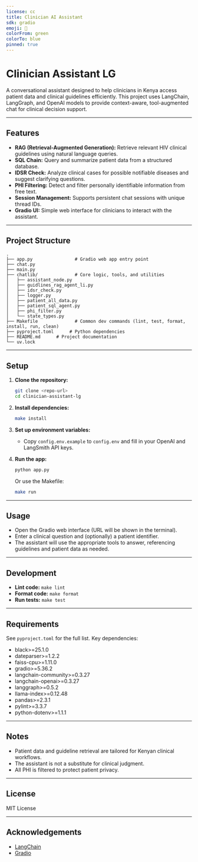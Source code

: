 ```yaml
---
license: cc
title: Clinician AI Assistant
sdk: gradio
emoji: 🏃
colorFrom: green
colorTo: blue
pinned: true
---
```


# Clinician Assistant LG

A conversational assistant designed to help clinicians in Kenya access patient data and clinical guidelines efficiently. This project uses LangChain, LangGraph, and OpenAI models to provide context-aware, tool-augmented chat for clinical decision support.

---

## Features

- **RAG (Retrieval-Augmented Generation):** Retrieve relevant HIV clinical guidelines using natural language queries.
- **SQL Chain:** Query and summarize patient data from a structured database.
- **IDSR Check:** Analyze clinical cases for possible notifiable diseases and suggest clarifying questions.
- **PHI Filtering:** Detect and filter personally identifiable information from free text.
- **Session Management:** Supports persistent chat sessions with unique thread IDs.
- **Gradio UI:** Simple web interface for clinicians to interact with the assistant.

---

## Project Structure

```
.
├── app.py                # Gradio web app entry point
├── chat.py
├── main.py
├── chatlib/              # Core logic, tools, and utilities
│   ├── assistant_node.py
│   ├── guidlines_rag_agent_li.py
│   ├── idsr_check.py
│   ├── logger.py
│   ├── patient_all_data.py
│   ├── patient_sql_agent.py
│   ├── phi_filter.py
│   └── state_types.py
├── Makefile              # Common dev commands (lint, test, format, install, run, clean)
├── pyproject.toml      # Python dependencies
├── README.md      # Project documentation
└── uv.lock             
```

---

## Setup

1. **Clone the repository:**
   ```sh
   git clone <repo-url>
   cd clinician-assistant-lg
   ```

2. **Install dependencies:**
   ```sh
   make install
   ```

3. **Set up environment variables:**
   - Copy `config.env.example` to `config.env` and fill in your OpenAI and LangSmith API keys.

4. **Run the app:**
   ```sh
   python app.py
   ```
   Or use the Makefile:
   ```sh
   make run
   ```

---

## Usage

- Open the Gradio web interface (URL will be shown in the terminal).
- Enter a clinical question and (optionally) a patient identifier.
- The assistant will use the appropriate tools to answer, referencing guidelines and patient data as needed.

---

## Development

- **Lint code:** `make lint`
- **Format code:** `make format`
- **Run tests:** `make test`

---

## Requirements

See `pyproject.toml` for the full list. Key dependencies:
   - black>=25.1.0
   - dateparser>=1.2.2
   - faiss-cpu>=1.11.0
   - gradio>=5.36.2
   - langchain-community>=0.3.27
   - langchain-openai>=0.3.27
   - langgraph>=0.5.2
   - llama-index>=0.12.48
   - pandas>=2.3.1
   - pylint>=3.3.7
   - python-dotenv>=1.1.1

---

## Notes

- Patient data and guideline retrieval are tailored for Kenyan clinical workflows.
- The assistant is not a substitute for clinical judgment.
- All PHI is filtered to protect patient privacy.

---

## License

MIT License

---

## Acknowledgements

- [LangChain](https://github.com/langchain-ai/langchain)
- [Gradio](https://github.com/gradio-app/gradio)
